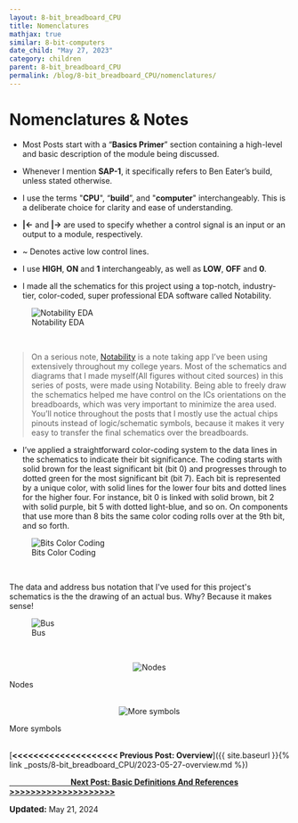 ```yaml
---
layout: 8-bit_breadboard_CPU
title: Nomenclatures
mathjax: true
similar: 8-bit-computers
date_child: "May 27, 2023"
category: children
parent: 8-bit_breadboard_CPU
permalink: /blog/8-bit_breadboard_CPU/nomenclatures/
---
```


# Nomenclatures & Notes

- Most Posts start with a “**Basics Primer**” section containing a high-level and basic description of the module being discussed.

- Whenever I mention **SAP-1**, it specifically refers to Ben Eater’s build, unless stated otherwise.

- I use the terms "**CPU**", “**build**”, and "**computer**" interchangeably. This is a deliberate choice for clarity and ease of understanding.

- **\|←** and **\|→** are used to specify whether a control signal is an input or an output to a module, respectively.

- ~ Denotes active low control lines.

- I use **HIGH**, **ON** and **1** interchangeably, as well as **LOW**, **OFF** and **0**.

- I made all the schematics for this project using a top-notch, industry-tier, color-coded, super professional EDA software called Notability.

<figure>
    <img src="{{ site.url }}{{ site.baseurl }}/assets/img/posts/8-bit_bb_cpu/nomenclatures/Notability.gif" alt="Notability EDA">
    <figcaption>Notability EDA</figcaption>
</figure>

<br>


> On a serious note, [Notability](https://www.google.com/url?sa=t&rct=j&q=&esrc=s&source=web&cd=&cad=rja&uact=8&ved=2ahUKEwjm-ZuemdqBAxVqMlkFHYbXC_YQFnoECBgQAQ&url=https%3A%2F%2Fnotability.com%2F&usg=AOvVaw3aq63P4MtZ-4O2jQZRJnz4&opi=89978449) is a note taking app I’ve been using extensively throughout my college years. Most of the schematics and diagrams that I made myself(All figures without cited sources) in this series of posts, were made using Notability. Being able to freely draw the schematics helped me have control on the ICs orientations on the breadboards, which was very important to minimize the area used. You’ll notice throughout the posts that I mostly use the actual chips pinouts instead of logic/schematic symbols, because it makes it very easy to transfer the final schematics over the breadboards. 

- I’ve applied a straightforward color-coding system to the data lines in the schematics to indicate their bit significance. The coding starts with solid brown for the least significant bit (bit 0) and progresses through to dotted green for the most significant bit (bit 7). Each bit is represented by a unique color, with solid lines for the lower four bits and dotted lines for the higher four. For instance, bit 0 is linked with solid brown, bit 2 with solid purple, bit 5 with dotted light-blue, and so on. On components that use more than 8 bits the same color coding rolls over at the 9th bit, and so forth. 

<figure>
    <img src="{{ site.url }}{{ site.baseurl }}/assets/img/posts/8-bit_bb_cpu/nomenclatures/color_coding_1.png" alt="Bits Color Coding">
    <figcaption>Bits Color Coding</figcaption>
</figure>

<br>

The data and address bus notation that I've used for this project's schematics is the the drawing of an actual bus. Why? Because it makes sense!
<figure>
    <img src="{{ site.url }}{{ site.baseurl }}/assets/img/posts/8-bit_bb_cpu/nomenclatures/bus.png" alt="Bus">
    <figcaption>Bus</figcaption>
</figure>

<br>


<figure style="text-align: center;">
    <img src="{{ site.url }}{{ site.baseurl }}/assets/img/posts/8-bit_bb_cpu/nomenclatures/color_coding_2.png" alt="Nodes">
</figure>
<figcaption>Nodes</figcaption>

<br>


<figure style="text-align: center;">
    <img src="{{ site.url }}{{ site.baseurl }}/assets/img/posts/8-bit_bb_cpu/nomenclatures/color_coding_3.png" alt="More symbols">
</figure>
<figcaption>More symbols</figcaption>
<br>





[**<<<<<<<<<<<<<<<<<<<< Previous Post: Overview**]({{ site.baseurl }}{% link _posts/8-bit_breadboard_CPU/2023-05-27-overview.md %})


<a href="{{ site.baseurl }}{% link _posts/8-bit_breadboard_CPU/2023-05-27-basics.md %}"><span class="wide-space"></span>&nbsp;&nbsp;&nbsp;&nbsp;&nbsp;&nbsp;&nbsp;&nbsp;&nbsp;&nbsp;&nbsp;&nbsp;&nbsp;&nbsp;&nbsp;&nbsp;&nbsp;&nbsp;&nbsp;&nbsp;&nbsp;&nbsp;&nbsp;&nbsp;&nbsp;&nbsp;&nbsp;&nbsp;**Next Post: Basic Definitions And References     >>>>>>>>>>>>>>>>>>>>**</a>


<i class="fas fa-calendar-alt"></i> <span style="font-size: 15px; font-weight: bolder;">Updated:  </span><time>May 21, 2024</time>